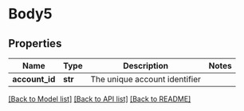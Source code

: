 # Body5

## Properties
Name | Type | Description | Notes
------------ | ------------- | ------------- | -------------
**account_id** | **str** | The unique account identifier | 

[[Back to Model list]](../README.md#documentation-for-models) [[Back to API list]](../README.md#documentation-for-api-endpoints) [[Back to README]](../README.md)


